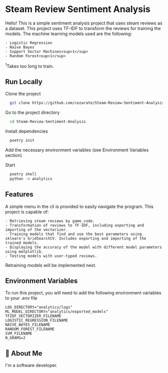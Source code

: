 
# Steam Review Sentiment Analysis

Hello! This is a simple sentiment analysis project that uses steam reviews as a dataset. This project uses TF-IDF to transform the reviews for training the models. The machine learning models used are the following:

    - Logistic Regression
    - Naive Bayes
    - Support Vector Machines<sup>1</sup>
    - Random Forest<sup>1</sup>

<sup>1</sup>Takes too long to train. 
## Run Locally

Clone the project

```bash
  git clone https://github.com/cezarate/Steam-Review-Sentiment-Analysis.git
```

Go to the project directory

```bash
  cd Steam-Review-Sentiment-Analysis
```

Install dependencies

```bash
  poetry init
```

Add the necessary environment variables (see Environment Variables section)

Start

```bash
  poetry shell
  python -m analytics
```

## Features

A simple menu in the cli is provided to easily navigate the program. This project is capable of:

    - Retrieving steam reviews by game_code.
    - Transformation of reviews to TF-IDF, including exporting and importing of the vectorizer.
    - Training models that find and use the best parameters using sklearn's GridSearchCV. Includes exporting and importing of the trained models.
    - Displaying the accuracy of the model with different model parameters using matplotlib.
    - Testing models with user-typed reviews.

Retraining models will be implemented next.
## Environment Variables

To run this project, you will need to add the following environment variables to your .env file

    LOG_DIRECTORY="analytics/logs"
    ML_MODEL_DIRECTORY="analytics/exported_models"
    TFIDF_VECTORIZER_FILENAME
    LOGISTIC_REGRESSION_FILENAME
    NAIVE_BAYES_FILENAME
    RANDOM_FOREST_FILENAME
    SVM_FILENAME
    N_GRAMS=2


## 🚀 About Me
I'm a software developer.

